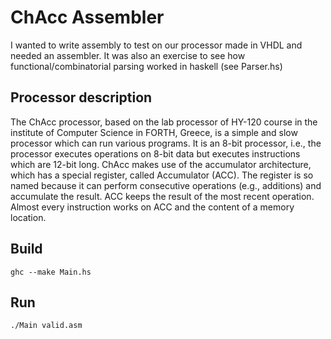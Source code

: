 # ChAcc Assembler
I wanted to write assembly to test on our processor made in VHDL and needed an assembler.
It was also an exercise to see how functional/combinatorial parsing worked in haskell (see Parser.hs)

## Processor description
The ChAcc processor, based on the lab processor of HY-120 course in the institute of Computer Science
in FORTH, Greece, is a simple and slow processor which can run various programs. It is an 8-bit processor,
i.e., the processor executes operations on 8-bit data but executes instructions
which are 12-bit long. ChAcc makes use of the accumulator architecture, which has a special register, called
Accumulator (ACC). The register is so named because it can perform consecutive operations (e.g., additions)
and accumulate the result. ACC keeps the result of the most recent operation. Almost every instruction
works on ACC and the content of a memory location.

## Build
    ghc --make Main.hs

## Run
    ./Main valid.asm
